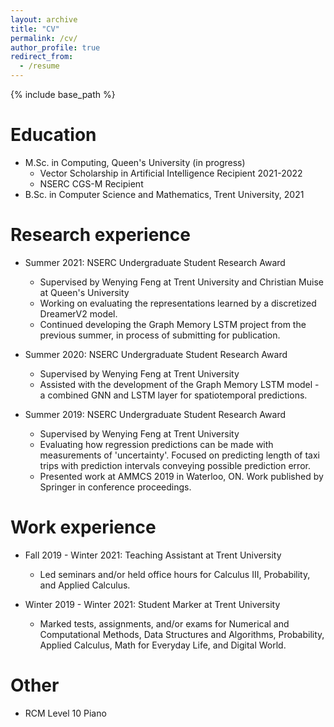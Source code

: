 ```yaml
---
layout: archive
title: "CV"
permalink: /cv/
author_profile: true
redirect_from:
  - /resume
---
```


{% include base_path %}

Education
======
* M.Sc. in Computing, Queen's University (in progress)
  * Vector Scholarship in Artificial Intelligence Recipient 2021-2022
  * NSERC CGS-M Recipient
* B.Sc. in Computer Science and Mathematics, Trent University, 2021

Research experience
======
* Summer 2021: NSERC Undergraduate Student Research Award
  * Supervised by Wenying Feng at Trent University and Christian Muise at Queen's University
  * Working on evaluating the representations learned by a discretized DreamerV2 model.
  * Continued developing the Graph Memory LSTM project from the previous summer, in process of submitting for publication.

* Summer 2020: NSERC Undergraduate Student Research Award
  * Supervised by Wenying Feng at Trent University
  * Assisted with the development of the Graph Memory LSTM model - a combined GNN and LSTM layer for spatiotemporal predictions.
 
* Summer 2019: NSERC Undergraduate Student Research Award
  * Supervised by Wenying Feng at Trent University
  * Evaluating how regression predictions can be made with measurements of 'uncertainty'. Focused on predicting length of taxi trips with prediction intervals conveying possible prediction error.
  * Presented work at AMMCS 2019 in Waterloo, ON. Work published by Springer in conference proceedings.
  
Work experience
======
* Fall 2019 - Winter 2021: Teaching Assistant at Trent University
  * Led seminars and/or held office hours for Calculus III, Probability, and Applied Calculus.

* Winter 2019 - Winter 2021: Student Marker at Trent University
  * Marked tests, assignments, and/or exams for Numerical and Computational Methods, Data Structures and Algorithms, Probability, Applied Calculus, Math for Everyday Life, and Digital World.

Other
======
* RCM Level 10 Piano
